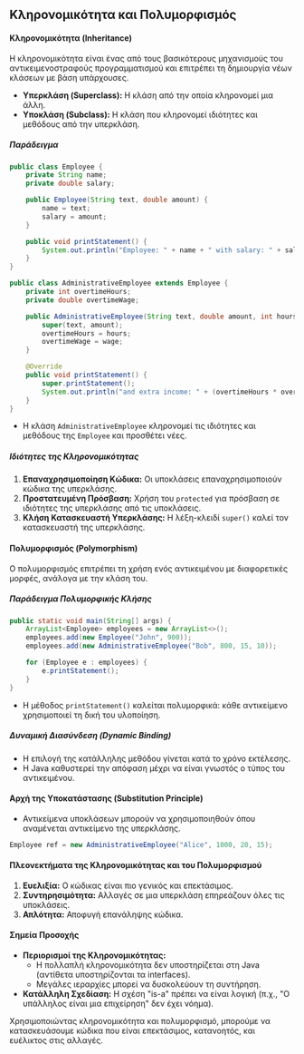 ## Κληρονομικότητα και Πολυμορφισμός

#### Κληρονομικότητα (Inheritance)
Η κληρονομικότητα είναι ένας από τους βασικότερους μηχανισμούς του αντικειμενοστραφούς προγραμματισμού και επιτρέπει τη δημιουργία νέων κλάσεων με βάση υπάρχουσες.

- **Υπερκλάση (Superclass):** Η κλάση από την οποία κληρονομεί μια άλλη.
- **Υποκλάση (Subclass):** Η κλάση που κληρονομεί ιδιότητες και μεθόδους από την υπερκλάση.

##### Παράδειγμα
```java
public class Employee {
    private String name;
    private double salary;

    public Employee(String text, double amount) {
        name = text;
        salary = amount;
    }

    public void printStatement() {
        System.out.println("Employee: " + name + " with salary: " + salary);
    }
}

public class AdministrativeEmployee extends Employee {
    private int overtimeHours;
    private double overtimeWage;

    public AdministrativeEmployee(String text, double amount, int hours, double wage) {
        super(text, amount);
        overtimeHours = hours;
        overtimeWage = wage;
    }

    @Override
    public void printStatement() {
        super.printStatement();
        System.out.println("and extra income: " + (overtimeHours * overtimeWage));
    }
}
```

- Η κλάση `AdministrativeEmployee` κληρονομεί τις ιδιότητες και μεθόδους της `Employee` και προσθέτει νέες.

##### Ιδιότητες της Κληρονομικότητας
1. **Επαναχρησιμοποίηση Κώδικα:** Οι υποκλάσεις επαναχρησιμοποιούν κώδικα της υπερκλάσης.
2. **Προστατευμένη Πρόσβαση:** Χρήση του `protected` για πρόσβαση σε ιδιότητες της υπερκλάσης από τις υποκλάσεις.
3. **Κλήση Κατασκευαστή Υπερκλάσης:** Η λέξη-κλειδί `super()` καλεί τον κατασκευαστή της υπερκλάσης.

#### Πολυμορφισμός (Polymorphism)
Ο πολυμορφισμός επιτρέπει τη χρήση ενός αντικειμένου με διαφορετικές μορφές, ανάλογα με την κλάση του.

##### Παράδειγμα Πολυμορφικής Κλήσης
```java
public static void main(String[] args) {
    ArrayList<Employee> employees = new ArrayList<>();
    employees.add(new Employee("John", 900));
    employees.add(new AdministrativeEmployee("Bob", 800, 15, 10));

    for (Employee e : employees) {
        e.printStatement();
    }
}
```
- Η μέθοδος `printStatement()` καλείται πολυμορφικά: κάθε αντικείμενο χρησιμοποιεί τη δική του υλοποίηση.

##### Δυναμική Διασύνδεση (Dynamic Binding)
- Η επιλογή της κατάλληλης μεθόδου γίνεται κατά το χρόνο εκτέλεσης.
- Η Java καθυστερεί την απόφαση μέχρι να είναι γνωστός ο τύπος του αντικειμένου.

#### Αρχή της Υποκατάστασης (Substitution Principle)
- Αντικείμενα υποκλάσεων μπορούν να χρησιμοποιηθούν όπου αναμένεται αντικείμενο της υπερκλάσης.
```java
Employee ref = new AdministrativeEmployee("Alice", 1000, 20, 15);
```

#### Πλεονεκτήματα της Κληρονομικότητας και του Πολυμορφισμού
1. **Ευελιξία:** Ο κώδικας είναι πιο γενικός και επεκτάσιμος.
2. **Συντηρησιμότητα:** Αλλαγές σε μια υπερκλάση επηρεάζουν όλες τις υποκλάσεις.
3. **Απλότητα:** Αποφυγή επανάληψης κώδικα.

#### Σημεία Προσοχής
- **Περιορισμοί της Κληρονομικότητας:**
  - Η πολλαπλή κληρονομικότητα δεν υποστηρίζεται στη Java (αντίθετα υποστηρίζονται τα interfaces).
  - Μεγάλες ιεραρχίες μπορεί να δυσκολεύουν τη συντήρηση.
- **Κατάλληλη Σχεδίαση:** Η σχέση "is-a" πρέπει να είναι λογική (π.χ., "Ο υπάλληλος είναι μια επιχείρηση" δεν έχει νόημα).

Χρησιμοποιώντας κληρονομικότητα και πολυμορφισμό, μπορούμε να κατασκευάσουμε κώδικα που είναι επεκτάσιμος, κατανοητός, και ευέλικτος στις αλλαγές.



